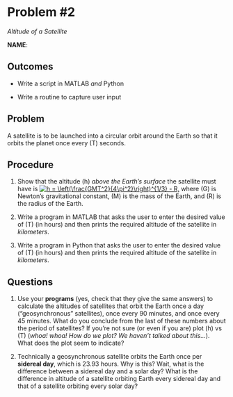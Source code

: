 # Problem \#2  
*Altitude of a Satellite*

**NAME**:

## Outcomes

  - <span>Write a script in MATLAB *and* Python</span>

  - <span>Write a routine to capture user input</span>

## Problem

A satellite is to be launched into a circular orbit around the Earth so
that it orbits the planet once every \(T\) seconds.

## Procedure

1.  <span>Show that the altitude \(h\) *above the Earth’s surface* the
    satellite must have is
   <a href="https://www.codecogs.com/eqnedit.php?latex=h&space;=&space;\left(\frac{GMT^2}{4\pi^2}\right)^{1/3}&space;-&space;R," target="_blank"><img src="https://latex.codecogs.com/gif.latex?h&space;=&space;\left(\frac{GMT^2}{4\pi^2}\right)^{1/3}&space;-&space;R," title="h = \left(\frac{GMT^2}{4\pi^2}\right)^{1/3} - R," /></a>
  where \(G\) is
    Newton’s gravitational constant, \(M\) is the mass of the Earth, and
    \(R\) is the radius of the Earth. </span>

2.  <span>Write a program in MATLAB that asks the user to enter the
    desired value of \(T\) (in hours) and then prints the required
    altitude of the satellite in *kilometers*.</span>

3.  <span>Write a program in Python that asks the user to enter the
    desired value of \(T\) (in hours) and then prints the required
    altitude of the satellite in *kilometers*.</span>

## Questions

1.  <span>Use your **programs** (yes, check that they give the same
    answers) to calculate the altitudes of satellites that orbit the
    Earth once a day (“geosynchronous” satellites), once every 90
    minutes, and once every 45 minutes. What do you conclude from the
    last of these numbers about the period of satellites? If you’re not
    sure (or even if you are) plot \(h\) vs \(T\) (*whoa\! whoa\! How do
    we plot? We haven’t talked about this...*). What does the plot seem
    to indicate? </span>

2.  <span>Technically a geosynchronous satellite orbits the Earth once
    per **sidereal day**, which is 23.93 hours. Why is this? Wait, what
    is the difference between a sidereal day and a solar day? What is
    the difference in altitude of a satellite orbiting Earth every
    sidereal day and that of a satellite orbiting every solar
    day?</span>

